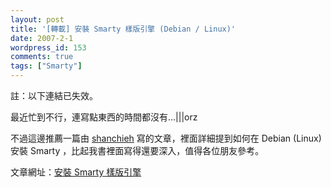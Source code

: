 ```yaml
---
layout: post
title: '[轉載] 安裝 Smarty 樣版引擎 (Debian / Linux)'
date: 2007-2-1
wordpress_id: 153
comments: true
tags: ["Smarty"]
---
```


註：以下連結已失效。

最近忙到不行，連寫點東西的時間都沒有...|||orz

不過這邊推薦一篇由 [shanchieh](http://www.ur-solution.com/) 寫的文章，裡面詳細提到如何在 Debian (Linux) 安裝 Smarty ，比起我書裡面寫得還要深入，值得各位朋友參考。

文章網址：[安裝 Smarty 樣版引擎](http://www.ur-solution.com/?p=62)

